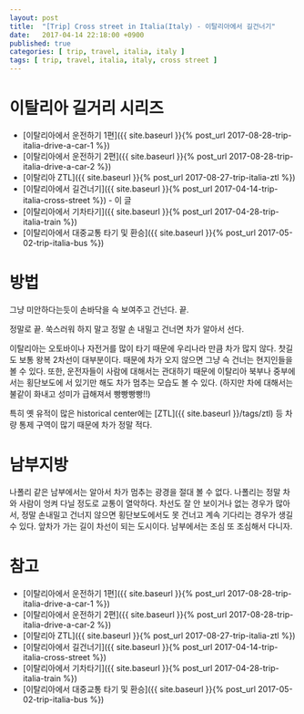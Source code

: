 ```yaml
---
layout: post
title:  "[Trip] Cross street in Italia(Italy) - 이탈리아에서 길건너기"
date:   2017-04-14 22:18:00 +0900
published: true
categories: [ trip, travel, italia, italy ]
tags: [ trip, travel, italia, italy, cross street ]
---
```


# 이탈리아 길거리 시리즈

- [이탈리아에서 운전하기 1편]({{ site.baseurl }}{% post_url 2017-08-28-trip-italia-drive-a-car-1 %})
- [이탈리아에서 운전하기 2편]({{ site.baseurl }}{% post_url 2017-08-28-trip-italia-drive-a-car-2 %})
- [이탈리아 ZTL]({{ site.baseurl }}{% post_url 2017-08-27-trip-italia-ztl %})
- [이탈리아에서 길건너기]({{ site.baseurl }}{% post_url 2017-04-14-trip-italia-cross-street %}) - 이 글
- [이탈리아에서 기차타기]({{ site.baseurl }}{% post_url 2017-04-28-trip-italia-train %})
- [이탈리아에서 대중교통 타기 및 환승]({{ site.baseurl }}{% post_url 2017-05-02-trip-italia-bus %})


# 방법

그냥 미안하다는듯이 손바닥을 슥 보여주고 건넌다. 끝.

정말로 끝. 쑥스러워 하지 말고 정말 손 내밀고 건너면 차가 알아서 선다.

이탈리아는 오토바이나 자전거를 많이 타기 때문에 우리나라 만큼 차가 많지 않다. 찻길도 보통 왕복 2차선이 대부분이다. 때문에 차가 오지 않으면 그냥 슥 건너는 현지인들을 볼 수 있다. 또한, 운전자들이 사람에 대해서는 관대하기 때문에 이탈리아 북부나 중부에서는 횡단보도에 서 있기만 해도 차가 멈추는 모습도 볼 수 있다. (하지만 차에 대해서는 불같이 화내고 성미가 급해져서 빵빵빵빵!!)

특히 옛 유적이 많은 historical center에는 [ZTL]({{ site.baseurl }}/tags/ztl) 등 차량 통제 구역이 많기 때문에 차가 정말 적다.


# 남부지방

나폴리 같은 남부에서는 알아서 차가 멈추는 광경을 절대 볼 수 없다. 나폴리는 정말 차와 사람이 엉켜 다닐 정도로 교통이 열악하다. 차선도 잘 안 보이거나 없는 경우가 많아서, 정말 손내밀고 건너지 않으면 횡단보도에서도 못 건너고 계속 기다리는 경우가 생길 수 있다. 앞차가 가는 길이 차선이 되는 도시이다. 남부에서는 조심 또 조심해서 다니자.


# 참고

- [이탈리아에서 운전하기 1편]({{ site.baseurl }}{% post_url 2017-08-28-trip-italia-drive-a-car-1 %})
- [이탈리아에서 운전하기 2편]({{ site.baseurl }}{% post_url 2017-08-28-trip-italia-drive-a-car-2 %})
- [이탈리아 ZTL]({{ site.baseurl }}{% post_url 2017-08-27-trip-italia-ztl %})
- [이탈리아에서 길건너기]({{ site.baseurl }}{% post_url 2017-04-14-trip-italia-cross-street %})
- [이탈리아에서 기차타기]({{ site.baseurl }}{% post_url 2017-04-28-trip-italia-train %})
- [이탈리아에서 대중교통 타기 및 환승]({{ site.baseurl }}{% post_url 2017-05-02-trip-italia-bus %})
